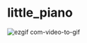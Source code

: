 # little_piano
![ezgif com-video-to-gif](https://user-images.githubusercontent.com/42947320/167261415-91b96342-58fe-4f5e-b67a-4d3ddc30a407.gif)
